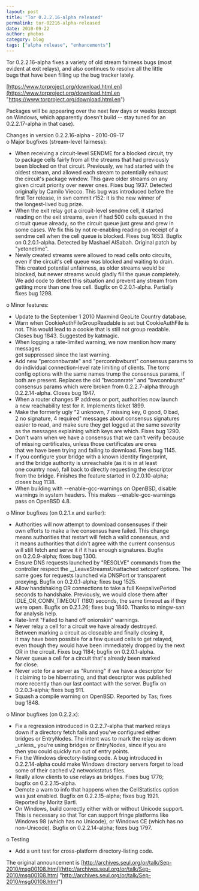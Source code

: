 ```yaml
---
layout: post
title: "Tor 0.2.2.16-alpha released"
permalink: tor-02216-alpha-released
date: 2010-09-22
author: phobos
category: blog
tags: ["alpha release", "enhancements"]
---
```


Tor 0.2.2.16-alpha fixes a variety of old stream fairness bugs (most  
evident at exit relays), and also continues to resolve all the little  
bugs that have been filling up the bug tracker lately.

[https://www.torproject.org/download.html.en](https://www.torproject.org/download.html.en "https://www.torproject.org/download.html.en")

Packages will be appearing over the next few days or weeks (except  
on Windows, which apparently doesn't build -- stay tuned for an  
0.2.2.17-alpha in that case).

Changes in version 0.2.2.16-alpha - 2010-09-17  
 o Major bugfixes (stream-level fairness):  
 - When receiving a circuit-level SENDME for a blocked circuit, try  
 to package cells fairly from all the streams that had previously  
 been blocked on that circuit. Previously, we had started with the  
 oldest stream, and allowed each stream to potentially exhaust  
 the circuit's package window. This gave older streams on any  
 given circuit priority over newer ones. Fixes bug 1937. Detected  
 originally by Camilo Viecco. This bug was introduced before the  
 first Tor release, in svn commit r152: it is the new winner of  
 the longest-lived bug prize.  
 - When the exit relay got a circuit-level sendme cell, it started  
 reading on the exit streams, even if had 500 cells queued in the  
 circuit queue already, so the circuit queue just grew and grew in  
 some cases. We fix this by not re-enabling reading on receipt of a  
 sendme cell when the cell queue is blocked. Fixes bug 1653. Bugfix  
 on 0.2.0.1-alpha. Detected by Mashael AlSabah. Original patch by  
 "yetonetime".  
 - Newly created streams were allowed to read cells onto circuits,  
 even if the circuit's cell queue was blocked and waiting to drain.  
 This created potential unfairness, as older streams would be  
 blocked, but newer streams would gladly fill the queue completely.  
 We add code to detect this situation and prevent any stream from  
 getting more than one free cell. Bugfix on 0.2.0.1-alpha. Partially  
 fixes bug 1298.

o Minor features:  
 - Update to the September 1 2010 Maxmind GeoLite Country database.  
 - Warn when CookieAuthFileGroupReadable is set but CookieAuthFile is  
 not. This would lead to a cookie that is still not group readable.  
 Closes bug 1843. Suggested by katmagic.  
 - When logging a rate-limited warning, we now mention how many messages  
 got suppressed since the last warning.  
 - Add new "perconnbwrate" and "perconnbwburst" consensus params to  
 do individual connection-level rate limiting of clients. The torrc  
 config options with the same names trump the consensus params, if  
 both are present. Replaces the old "bwconnrate" and "bwconnburst"  
 consensus params which were broken from 0.2.2.7-alpha through  
 0.2.2.14-alpha. Closes bug 1947.  
 - When a router changes IP address or port, authorities now launch  
 a new reachability test for it. Implements ticket 1899.  
 - Make the formerly ugly "2 unknown, 7 missing key, 0 good, 0 bad,  
 2 no signature, 4 required" messages about consensus signatures  
 easier to read, and make sure they get logged at the same severity  
 as the messages explaining which keys are which. Fixes bug 1290.  
 - Don't warn when we have a consensus that we can't verify because  
 of missing certificates, unless those certificates are ones  
 that we have been trying and failing to download. Fixes bug 1145.  
 - If you configure your bridge with a known identity fingerprint,  
 and the bridge authority is unreachable (as it is in at least  
 one country now), fall back to directly requesting the descriptor  
 from the bridge. Finishes the feature started in 0.2.0.10-alpha;  
 closes bug 1138.  
 - When building with --enable-gcc-warnings on OpenBSD, disable  
 warnings in system headers. This makes --enable-gcc-warnings  
 pass on OpenBSD 4.8.

o Minor bugfixes (on 0.2.1.x and earlier):  
 - Authorities will now attempt to download consensuses if their  
 own efforts to make a live consensus have failed. This change  
 means authorities that restart will fetch a valid consensus, and  
 it means authorities that didn't agree with the current consensus  
 will still fetch and serve it if it has enough signatures. Bugfix  
 on 0.2.0.9-alpha; fixes bug 1300.  
 - Ensure DNS requests launched by "RESOLVE" commands from the  
 controller respect the \_\_LeaveStreamsUnattached setconf options. The  
 same goes for requests launched via DNSPort or transparent  
 proxying. Bugfix on 0.2.0.1-alpha; fixes bug 1525.  
 - Allow handshaking OR connections to take a full KeepalivePeriod  
 seconds to handshake. Previously, we would close them after  
 IDLE\_OR\_CONN\_TIMEOUT (180) seconds, the same timeout as if they  
 were open. Bugfix on 0.2.1.26; fixes bug 1840. Thanks to mingw-san  
 for analysis help.  
 - Rate-limit "Failed to hand off onionskin" warnings.  
 - Never relay a cell for a circuit we have already destroyed.  
 Between marking a circuit as closeable and finally closing it,  
 it may have been possible for a few queued cells to get relayed,  
 even though they would have been immediately dropped by the next  
 OR in the circuit. Fixes bug 1184; bugfix on 0.2.0.1-alpha.  
 - Never queue a cell for a circuit that's already been marked  
 for close.  
 - Never vote for a server as "Running" if we have a descriptor for  
 it claiming to be hibernating, and that descriptor was published  
 more recently than our last contact with the server. Bugfix on  
 0.2.0.3-alpha; fixes bug 911.  
 - Squash a compile warning on OpenBSD. Reported by Tas; fixes  
 bug 1848.

o Minor bugfixes (on 0.2.2.x):  
 - Fix a regression introduced in 0.2.2.7-alpha that marked relays  
 down if a directory fetch fails and you've configured either  
 bridges or EntryNodes. The intent was to mark the relay as down  
 \_unless\_ you're using bridges or EntryNodes, since if you are  
 then you could quickly run out of entry points.  
 - Fix the Windows directory-listing code. A bug introduced in  
 0.2.2.14-alpha could make Windows directory servers forget to load  
 some of their cached v2 networkstatus files.  
 - Really allow clients to use relays as bridges. Fixes bug 1776;  
 bugfix on 0.2.2.15-alpha.  
 - Demote a warn to info that happens when the CellStatistics option  
 was just enabled. Bugfix on 0.2.2.15-alpha; fixes bug 1921.  
 Reported by Moritz Bartl.  
 - On Windows, build correctly either with or without Unicode support.  
 This is necessary so that Tor can support fringe platforms like  
 Windows 98 (which has no Unicode), or Windows CE (which has no  
 non-Unicode). Bugfix on 0.2.2.14-alpha; fixes bug 1797.

o Testing  
 - Add a unit test for cross-platform directory-listing code.

The original announcement is [http://archives.seul.org/or/talk/Sep-2010/msg00108.html](http://archives.seul.org/or/talk/Sep-2010/msg00108.html "http://archives.seul.org/or/talk/Sep-2010/msg00108.html")

